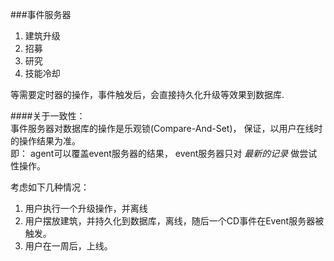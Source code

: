 ###事件服务器

1. 建筑升级
2. 招募
3. 研究
4. 技能冷却

等需要定时器的操作，事件触发后，会直接持久化升级等效果到数据库.

####关于一致性：   
事件服务器对数据库的操作是乐观锁(Compare-And-Set)， 保证，以用户在线时的操作结果为准。      
即： agent可以覆盖event服务器的结果， event服务器只对 *最新的记录* 做尝试性操作。

考虑如下几种情况：    
1. 用户执行一个升级操作，并离线   
2. 用户摆放建筑，并持久化到数据库，离线，随后一个CD事件在Event服务器被触发。    
3. 用户在一周后，上线。
